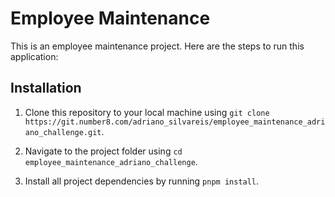 # Employee Maintenance

This is an employee maintenance project. Here are the steps to run this application:

## Installation

1. Clone this repository to your local machine using `git clone https://git.number8.com/adriano_silvareis/employee_maintenance_adriano_challenge.git`.

2. Navigate to the project folder using `cd employee_maintenance_adriano_challenge`.

3. Install all project dependencies by running `pnpm install`.